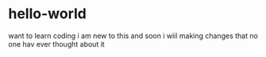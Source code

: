 # hello-world
want to learn coding
i am new to this and soon i wiil making changes that no one hav ever thought about it
